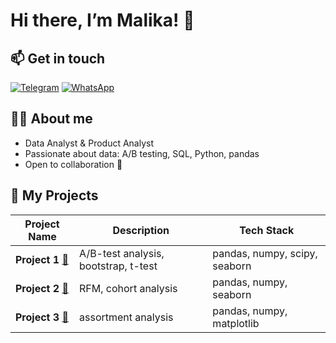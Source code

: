 # Hi there, I’m Malika! 👋

## 📫 Get in touch
[![Telegram][tg-badge]][tg] [![WhatsApp][wa-badge]][wa]


## 👩‍💻 About me
- Data Analyst & Product Analyst  
- Passionate about data: A/B testing, SQL, Python, pandas  
- Open to collaboration 🤝  

## 🚀 My Projects
| Project Name              | Description                                            | Tech Stack                   |
|---------------------------|--------------------------------------------------------|------------------------------|
| **Project 1** [🔗](https://colab.research.google.com/drive/1GkPtUFhMRaGijmaQ4vEJimKRtEGMtUDa#scrollTo=v9h-zwWaL4RT) | A/B-test analysis, bootstrap, t-test      | pandas, numpy, scipy, seaborn         |
| **Project 2** [🔗](https://colab.research.google.com/drive/1qRAFFyvkyirwd65oFfoZ2xIkeGIwcrQT) | RFM, cohort analysis                    | pandas, numpy, seaborn            |
| **Project 3** [🔗](https://colab.research.google.com/drive/1LU4giAucalJ4YPabCPkB2LY5Eofu4BLD#scrollTo=XM_8-WvT63iQ) | assortment analysis                    | pandas, numpy, matplotlib            |



<!-- Badges -->
[tg-badge]: https://img.shields.io/badge/Telegram-0088CC?style=for-the-badge&logo=telegram&logoColor=white
[wa-badge]: https://img.shields.io/badge/WhatsApp-25D366?style=for-the-badge&logo=whatsapp&logoColor=white
[tg]: https://t.me/Kmalikaaa
[wa]: https://wa.me/77782091214
